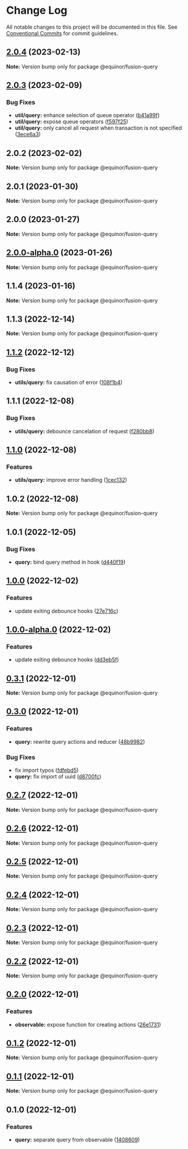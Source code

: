 # Change Log

All notable changes to this project will be documented in this file.
See [Conventional Commits](https://conventionalcommits.org) for commit guidelines.

## [2.0.4](https://github.com/equinor/fusion-framework/compare/@equinor/fusion-query@2.0.3...@equinor/fusion-query@2.0.4) (2023-02-13)

**Note:** Version bump only for package @equinor/fusion-query

## [2.0.3](https://github.com/equinor/fusion-framework/compare/@equinor/fusion-query@2.0.2...@equinor/fusion-query@2.0.3) (2023-02-09)

### Bug Fixes

-   **util/query:** enhance selection of queue operator ([b41a99f](https://github.com/equinor/fusion-framework/commit/b41a99fb046bd3adbd2ede2b38ebb1edf7eba3d8))
-   **util/query:** expose queue operators ([f597f25](https://github.com/equinor/fusion-framework/commit/f597f25f98198e46a600309898ac9f2557c973f3))
-   **util/query:** only cancel all request when transaction is not specified ([3ece6a3](https://github.com/equinor/fusion-framework/commit/3ece6a3d8d59f12036e9e329e3a4ff677dd87fec))

## 2.0.2 (2023-02-02)

**Note:** Version bump only for package @equinor/fusion-query

## 2.0.1 (2023-01-30)

**Note:** Version bump only for package @equinor/fusion-query

## 2.0.0 (2023-01-27)

**Note:** Version bump only for package @equinor/fusion-query

## [2.0.0-alpha.0](https://github.com/equinor/fusion-framework/compare/@equinor/fusion-query@1.1.4...@equinor/fusion-query@2.0.0-alpha.0) (2023-01-26)

**Note:** Version bump only for package @equinor/fusion-query

## 1.1.4 (2023-01-16)

**Note:** Version bump only for package @equinor/fusion-query

## 1.1.3 (2022-12-14)

**Note:** Version bump only for package @equinor/fusion-query

## [1.1.2](https://github.com/equinor/fusion-framework/compare/@equinor/fusion-query@1.1.1...@equinor/fusion-query@1.1.2) (2022-12-12)

### Bug Fixes

-   **utils/query:** fix causation of error ([108f1b4](https://github.com/equinor/fusion-framework/commit/108f1b418f0f0b561c9bc3a5a0e41e5e8ad50f2f))

## 1.1.1 (2022-12-08)

### Bug Fixes

-   **utils/query:** debounce cancelation of request ([f280bb8](https://github.com/equinor/fusion-framework/commit/f280bb812384d1c183372f8f68dda1de29995fff))

## [1.1.0](https://github.com/equinor/fusion-framework/compare/@equinor/fusion-query@1.0.2...@equinor/fusion-query@1.1.0) (2022-12-08)

### Features

-   **utils/query:** improve error handling ([1cec132](https://github.com/equinor/fusion-framework/commit/1cec132ea022f9fc81464ceb03e5aa4f7e8b4951))

## 1.0.2 (2022-12-08)

**Note:** Version bump only for package @equinor/fusion-query

## 1.0.1 (2022-12-05)

### Bug Fixes

-   **query:** bind query method in hook ([d440f19](https://github.com/equinor/fusion-framework/commit/d440f1940c19717bc7adf0da405454af87eda541))

## [1.0.0](https://github.com/equinor/fusion-framework/compare/@equinor/fusion-query@0.3.1...@equinor/fusion-query@1.0.0) (2022-12-02)

### Features

-   update exiting debounce hooks ([27e716c](https://github.com/equinor/fusion-framework/commit/27e716ca253206d532e0f02233beb6f29c10de22))

## [1.0.0-alpha.0](https://github.com/equinor/fusion-framework/compare/@equinor/fusion-query@0.3.1...@equinor/fusion-query@1.0.0-alpha.0) (2022-12-02)

### Features

-   update exiting debounce hooks ([dd3eb5f](https://github.com/equinor/fusion-framework/commit/dd3eb5ff1a05edd6c25fd1ad65c0b68d50f5799a))

## [0.3.1](https://github.com/equinor/fusion-framework/compare/@equinor/fusion-query@0.3.0...@equinor/fusion-query@0.3.1) (2022-12-01)

**Note:** Version bump only for package @equinor/fusion-query

## [0.3.0](https://github.com/equinor/fusion-framework/compare/@equinor/fusion-query@0.2.7...@equinor/fusion-query@0.3.0) (2022-12-01)

### Features

-   **query:** rewrite query actions and reducer ([48b9982](https://github.com/equinor/fusion-framework/commit/48b99822619e7c7e3e20257d9a89a0cc5a5cc84e))

### Bug Fixes

-   fix import typos ([fdfebd5](https://github.com/equinor/fusion-framework/commit/fdfebd5036dd76d72110fb61a2db9a04ad806408))
-   **query:** fix import of uuid ([d8700fc](https://github.com/equinor/fusion-framework/commit/d8700fcd1ae6a522741c0a12f4c2f1f3934147cd))

## [0.2.7](https://github.com/equinor/fusion-framework/compare/@equinor/fusion-query@0.2.6...@equinor/fusion-query@0.2.7) (2022-12-01)

**Note:** Version bump only for package @equinor/fusion-query

## [0.2.6](https://github.com/equinor/fusion-framework/compare/@equinor/fusion-query@0.2.5...@equinor/fusion-query@0.2.6) (2022-12-01)

**Note:** Version bump only for package @equinor/fusion-query

## [0.2.5](https://github.com/equinor/fusion-framework/compare/@equinor/fusion-query@0.2.4...@equinor/fusion-query@0.2.5) (2022-12-01)

**Note:** Version bump only for package @equinor/fusion-query

## [0.2.4](https://github.com/equinor/fusion-framework/compare/@equinor/fusion-query@0.2.3...@equinor/fusion-query@0.2.4) (2022-12-01)

**Note:** Version bump only for package @equinor/fusion-query

## [0.2.3](https://github.com/equinor/fusion-framework/compare/@equinor/fusion-query@0.2.2...@equinor/fusion-query@0.2.3) (2022-12-01)

**Note:** Version bump only for package @equinor/fusion-query

## [0.2.2](https://github.com/equinor/fusion-framework/compare/@equinor/fusion-query@0.2.0...@equinor/fusion-query@0.2.2) (2022-12-01)

**Note:** Version bump only for package @equinor/fusion-query

## [0.2.0](https://github.com/equinor/fusion-framework/compare/@equinor/fusion-query@0.1.2...@equinor/fusion-query@0.2.0) (2022-12-01)

### Features

-   **observable:** expose function for creating actions ([26e1731](https://github.com/equinor/fusion-framework/commit/26e17313fb9e1a4e329f3d4b037fbcf75688d224))

## [0.1.2](https://github.com/equinor/fusion-framework/compare/@equinor/fusion-query@0.1.1...@equinor/fusion-query@0.1.2) (2022-12-01)

**Note:** Version bump only for package @equinor/fusion-query

## [0.1.1](https://github.com/equinor/fusion-framework/compare/@equinor/fusion-query@0.1.0...@equinor/fusion-query@0.1.1) (2022-12-01)

**Note:** Version bump only for package @equinor/fusion-query

## 0.1.0 (2022-12-01)

### Features

-   **query:** separate query from observable ([1408609](https://github.com/equinor/fusion-framework/commit/140860976c3ee9430a30deebcc8b08da857e5772))
